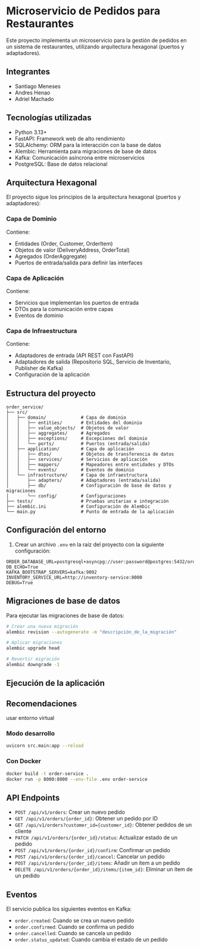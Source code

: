 # Microservicio de Pedidos para Restaurantes

Este proyecto implementa un microservicio para la gestión de pedidos en un sistema de restaurantes, utilizando arquitectura hexagonal (puertos y adaptadores).

## Integrantes
- Santiago Meneses
- Andres Henao
- Adriel Machado


## Tecnologías utilizadas

- Python 3.13+
- FastAPI: Framework web de alto rendimiento
- SQLAlchemy: ORM para la interacción con la base de datos
- Alembic: Herramienta para migraciones de base de datos
- Kafka: Comunicación asíncrona entre microservicios
- PostgreSQL: Base de datos relacional

## Arquitectura Hexagonal

El proyecto sigue los principios de la arquitectura hexagonal (puertos y adaptadores):

### Capa de Dominio 

Contiene:
- Entidades (Order, Customer, OrderItem)
- Objetos de valor (DeliveryAddress, OrderTotal)
- Agregados (OrderAggregate)
- Puertos de entrada/salida para definir las interfaces

### Capa de Aplicación

Contiene:
- Servicios que implementan los puertos de entrada
- DTOs para la comunicación entre capas
- Eventos de dominio

### Capa de Infraestructura

Contiene:
- Adaptadores de entrada (API REST con FastAPI)
- Adaptadores de salida (Repositorio SQL, Servicio de Inventario, Publisher de Kafka)
- Configuración de la aplicación

## Estructura del proyecto

```
order_service/
├── src/
│   ├── domain/             # Capa de dominio
│   │   ├── entities/       # Entidades del dominio
│   │   ├── value_objects/  # Objetos de valor
│   │   ├── aggregates/     # Agregados
│   │   ├── exceptions/     # Excepciones del dominio
│   │   └── ports/          # Puertos (entrada/salida)
│   ├── application/        # Capa de aplicación
│   │   ├── dtos/           # Objetos de transferencia de datos
│   │   ├── services/       # Servicios de aplicación
│   │   ├── mappers/        # Mapeadores entre entidades y DTOs
│   │   └── events/         # Eventos de dominio
│   └── infrastructure/     # Capa de infraestructura
│       ├── adapters/       # Adaptadores (entrada/salida)
│       ├── db/             # Configuración de base de datos y migraciones
│       └── config/         # Configuraciones
├── tests/                  # Pruebas unitarias e integración
├── alembic.ini             # Configuración de Alembic
└── main.py                 # Punto de entrada de la aplicación
```

## Configuración del entorno

1. Crear un archivo `.env` en la raíz del proyecto con la siguiente configuración:

```
ORDER_DATABASE_URL=postgresql+asyncpg://user:password@postgres:5432/orders_db
DB_ECHO=True
KAFKA_BOOTSTRAP_SERVERS=kafka:9092
INVENTORY_SERVICE_URL=http://inventory-service:8000
DEBUG=True
```

## Migraciones de base de datos

Para ejecutar las migraciones de base de datos:

```bash
# Crear una nueva migración
alembic revision --autogenerate -m "descripción_de_la_migración"

# Aplicar migraciones
alembic upgrade head

# Revertir migración
alembic downgrade -1
```

## Ejecución de la aplicación

## Recomendaciones
usar entorno virtual 

### Modo desarrollo

```bash
uvicorn src.main:app --reload
```

### Con Docker

```bash
docker build -t order-service .
docker run -p 8000:8000 --env-file .env order-service
```

## API Endpoints

- `POST /api/v1/orders`: Crear un nuevo pedido
- `GET /api/v1/orders/{order_id}`: Obtener un pedido por ID
- `GET /api/v1/orders?customer_id={customer_id}`: Obtener pedidos de un cliente
- `PATCH /api/v1/orders/{order_id}/status`: Actualizar estado de un pedido
- `POST /api/v1/orders/{order_id}/confirm`: Confirmar un pedido
- `POST /api/v1/orders/{order_id}/cancel`: Cancelar un pedido
- `POST /api/v1/orders/{order_id}/items`: Añadir un ítem a un pedido
- `DELETE /api/v1/orders/{order_id}/items/{item_id}`: Eliminar un ítem de un pedido

## Eventos

El servicio publica los siguientes eventos en Kafka:

- `order.created`: Cuando se crea un nuevo pedido
- `order.confirmed`: Cuando se confirma un pedido
- `order.cancelled`: Cuando se cancela un pedido
- `order.status_updated`: Cuando cambia el estado de un pedido